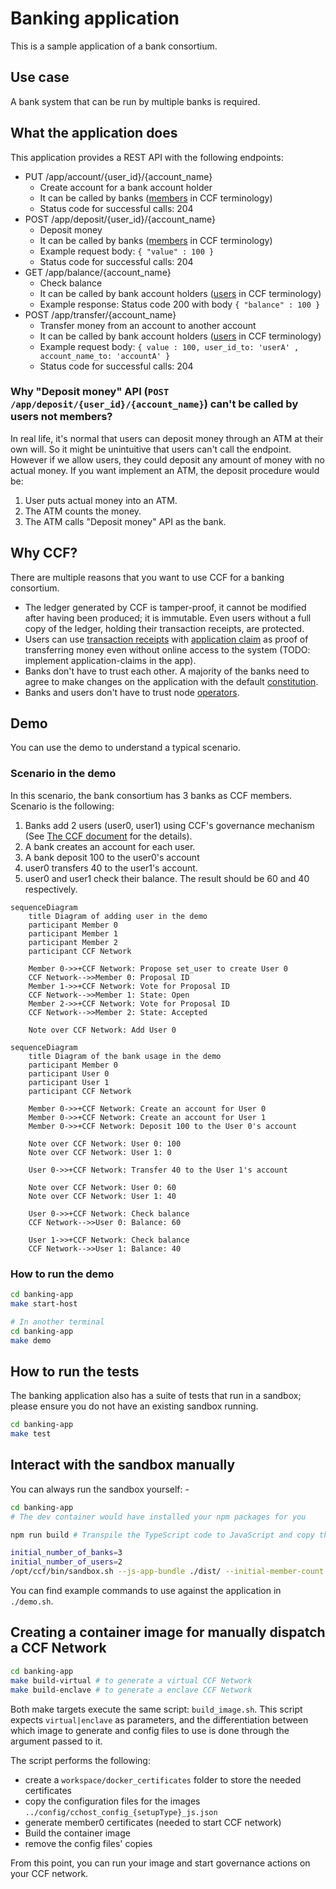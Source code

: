 # Banking application

This is a sample application of a bank consortium.

## Use case

A bank system that can be run by multiple banks is required.

## What the application does

This application provides a REST API with the following endpoints:

- PUT /app/account/{user_id}/{account_name}
  - Create account for a bank account holder
  - It can be called by banks ([members](https://microsoft.github.io/CCF/main/overview/glossary.html#term-Members) in CCF terminology)
  - Status code for successful calls: 204
- POST /app/deposit/{user_id}/{account_name}
  - Deposit money
  - It can be called by banks ([members](https://microsoft.github.io/CCF/main/overview/glossary.html#term-Members) in CCF terminology)
  - Example request body: `{ "value" : 100 }`
  - Status code for successful calls: 204
- GET /app/balance/{account_name}
  - Check balance
  - It can be called by bank account holders ([users](https://microsoft.github.io/CCF/main/overview/glossary.html#term-Users) in CCF terminology)
  - Example response: Status code 200 with body `{ "balance" : 100 }`
- POST /app/transfer/{account_name}
  - Transfer money from an account to another account
  - It can be called by bank account holders ([users](https://microsoft.github.io/CCF/main/overview/glossary.html#term-Users) in CCF terminology)
  - Example request body: `{ value : 100, user_id_to: 'userA' , account_name_to: 'accountA' }`
  - Status code for successful calls: 204

### Why "Deposit money" API (`POST /app/deposit/{user_id}/{account_name}`) can't be called by users not members?

In real life, it's normal that users can deposit money through an ATM at their own will. So it might be unintuitive that users can't call the endpoint. However if we allow users, they could deposit any amount of money with no actual money.
If you want implement an ATM, the deposit procedure would be:

1. User puts actual money into an ATM.
2. The ATM counts the money.
3. The ATM calls "Deposit money" API as the bank.

## Why CCF?

There are multiple reasons that you want to use CCF for a banking consortium.

- The ledger generated by CCF is tamper-proof, it cannot be modified after having been produced; it is immutable. Even users without a full copy of the ledger, holding their transaction receipts, are protected.
- Users can use [transaction receipts](https://microsoft.github.io/CCF/main/audit/receipts.html#receipts) with [application claim](https://microsoft.github.io/CCF/main/use_apps/verify_tx.html#application-claims) as proof of transferring money even without online access to the system (TODO: implement application-claims in the app).
- Banks don't have to trust each other. A majority of the banks need to agree to make changes on the application with the default [constitution](https://microsoft.github.io/CCF/main/governance/constitution.html#constitution).
- Banks and users don't have to trust node [operators](https://microsoft.github.io/CCF/main/overview/glossary.html#term-Operators).

## Demo

You can use the demo to understand a typical scenario.

### Scenario in the demo

In this scenario, the bank consortium has 3 banks as CCF members.
Scenario is the following:

1. Banks add 2 users (user0, user1) using CCF's governance mechanism (See [The CCF document](https://microsoft.github.io/CCF/main/governance/open_network.html#adding-users) for the details).
2. A bank creates an account for each user.
3. A bank deposit 100 to the user0's account
4. user0 transfers 40 to the user1's account.
5. user0 and user1 check their balance. The result should be 60 and 40 respectively.

```mermaid
sequenceDiagram
    title Diagram of adding user in the demo
    participant Member 0
    participant Member 1
    participant Member 2
    participant CCF Network

    Member 0->>+CCF Network: Propose set_user to create User 0
    CCF Network-->>Member 0: Proposal ID
    Member 1->>+CCF Network: Vote for Proposal ID
    CCF Network-->>Member 1: State: Open
    Member 2->>+CCF Network: Vote for Proposal ID
    CCF Network-->>Member 2: State: Accepted

    Note over CCF Network: Add User 0
```

```mermaid
sequenceDiagram
    title Diagram of the bank usage in the demo
    participant Member 0
    participant User 0
    participant User 1
    participant CCF Network

    Member 0->>+CCF Network: Create an account for User 0
    Member 0->>+CCF Network: Create an account for User 1
    Member 0->>+CCF Network: Deposit 100 to the User 0's account

    Note over CCF Network: User 0: 100
    Note over CCF Network: User 1: 0

    User 0->>+CCF Network: Transfer 40 to the User 1's account

    Note over CCF Network: User 0: 60
    Note over CCF Network: User 1: 40

    User 0->>+CCF Network: Check balance
    CCF Network-->>User 0: Balance: 60

    User 1->>+CCF Network: Check balance
    CCF Network-->>User 1: Balance: 40
```

### How to run the demo

```bash
cd banking-app
make start-host

# In another terminal
cd banking-app
make demo
```

## How to run the tests

The banking application also has a suite of tests that run in a sandbox; please ensure you do not have an existing sandbox running.

```bash
cd banking-app
make test
```

## Interact with the sandbox manually

You can always run the sandbox yourself: -

```bash
cd banking-app
# The dev container would have installed your npm packages for you

npm run build # Transpile the TypeScript code to JavaScript and copy the output to `dist` directory

initial_number_of_banks=3
initial_number_of_users=2
/opt/ccf/bin/sandbox.sh --js-app-bundle ./dist/ --initial-member-count $initial_number_of_banks --initial-user-count $initial_number_of_users
```

You can find example commands to use against the application in `./demo.sh`.

## Creating a container image for manually dispatch a CCF Network

```bash
cd banking-app
make build-virtual # to generate a virtual CCF Network
make build-enclave # to generate a enclave CCF Network
```

Both make targets execute the same script: `build_image.sh`. This script expects `virtual|enclave` as parameters, and the differentiation between which image to generate and config files to use is done through the argument passed to it.

The script performs the following:

- create a `workspace/docker_certificates` folder to store the needed certificates
- copy the configuration files for the images `../config/cchost_config_{setupType}_js.json`
- generate member0 certificates (needed to start CCF network)
- Build the container image
- remove the config files' copies

From this point, you can run your image and start governance actions on your CCF network.
